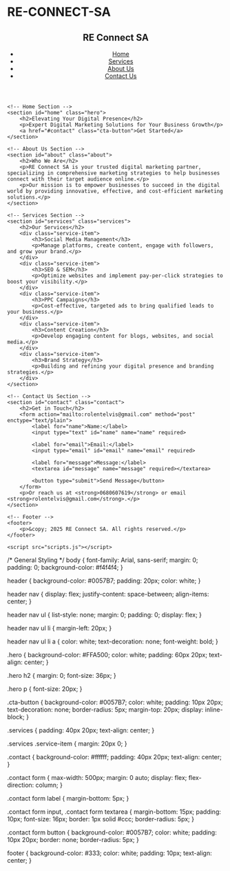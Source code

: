 # RE-CONNECT-SA
<!DOCTYPE html>
<html lang="en">
<head>
    <meta charset="UTF-8">
    <meta name="viewport" content="width=device-width, initial-scale=1.0">
    <meta http-equiv="X-UA-Compatible" content="ie=edge">
    <title>RE Connect SA - Digital Marketing Solutions</title>
    <link rel="stylesheet" href="styles.css">
</head>
<body>
    <!-- Header Section -->
    <header>
        <nav>
            <div class="logo">
                <h1>RE Connect SA</h1>
            </div>
            <ul>
                <li><a href="#home">Home</a></li>
                <li><a href="#services">Services</a></li>
                <li><a href="#about">About Us</a></li>
                <li><a href="#contact">Contact Us</a></li>
            </ul>
        </nav>
    </header>

    <!-- Home Section -->
    <section id="home" class="hero">
        <h2>Elevating Your Digital Presence</h2>
        <p>Expert Digital Marketing Solutions for Your Business Growth</p>
        <a href="#contact" class="cta-button">Get Started</a>
    </section>

    <!-- About Us Section -->
    <section id="about" class="about">
        <h2>Who We Are</h2>
        <p>RE Connect SA is your trusted digital marketing partner, specializing in comprehensive marketing strategies to help businesses connect with their target audience online.</p>
        <p>Our mission is to empower businesses to succeed in the digital world by providing innovative, effective, and cost-efficient marketing solutions.</p>
    </section>

    <!-- Services Section -->
    <section id="services" class="services">
        <h2>Our Services</h2>
        <div class="service-item">
            <h3>Social Media Management</h3>
            <p>Manage platforms, create content, engage with followers, and grow your brand.</p>
        </div>
        <div class="service-item">
            <h3>SEO & SEM</h3>
            <p>Optimize websites and implement pay-per-click strategies to boost your visibility.</p>
        </div>
        <div class="service-item">
            <h3>PPC Campaigns</h3>
            <p>Cost-effective, targeted ads to bring qualified leads to your business.</p>
        </div>
        <div class="service-item">
            <h3>Content Creation</h3>
            <p>Develop engaging content for blogs, websites, and social media.</p>
        </div>
        <div class="service-item">
            <h3>Brand Strategy</h3>
            <p>Building and refining your digital presence and branding strategies.</p>
        </div>
    </section>

    <!-- Contact Us Section -->
    <section id="contact" class="contact">
        <h2>Get in Touch</h2>
        <form action="mailto:rolentelvis@gmail.com" method="post" enctype="text/plain">
            <label for="name">Name:</label>
            <input type="text" id="name" name="name" required>

            <label for="email">Email:</label>
            <input type="email" id="email" name="email" required>

            <label for="message">Message:</label>
            <textarea id="message" name="message" required></textarea>

            <button type="submit">Send Message</button>
        </form>
        <p>Or reach us at <strong>0680607619</strong> or email <strong>rolentelvis@gmail.com</strong>.</p>
    </section>

    <!-- Footer -->
    <footer>
        <p>&copy; 2025 RE Connect SA. All rights reserved.</p>
    </footer>

    <script src="scripts.js"></script>
</body>
</html>
/* General Styling */
body {
    font-family: Arial, sans-serif;
    margin: 0;
    padding: 0;
    background-color: #f4f4f4;
}

header {
    background-color: #0057B7;
    padding: 20px;
    color: white;
}

header nav {
    display: flex;
    justify-content: space-between;
    align-items: center;
}

header nav ul {
    list-style: none;
    margin: 0;
    padding: 0;
    display: flex;
}

header nav ul li {
    margin-left: 20px;
}

header nav ul li a {
    color: white;
    text-decoration: none;
    font-weight: bold;
}

.hero {
    background-color: #FFA500;
    color: white;
    padding: 60px 20px;
    text-align: center;
}

.hero h2 {
    margin: 0;
    font-size: 36px;
}

.hero p {
    font-size: 20px;
}

.cta-button {
    background-color: #0057B7;
    color: white;
    padding: 10px 20px;
    text-decoration: none;
    border-radius: 5px;
    margin-top: 20px;
    display: inline-block;
}

.services {
    padding: 40px 20px;
    text-align: center;
}

.services .service-item {
    margin: 20px 0;
}

.contact {
    background-color: #ffffff;
    padding: 40px 20px;
    text-align: center;
}

.contact form {
    max-width: 500px;
    margin: 0 auto;
    display: flex;
    flex-direction: column;
}

.contact form label {
    margin-bottom: 5px;
}

.contact form input,
.contact form textarea {
    margin-bottom: 15px;
    padding: 10px;
    font-size: 16px;
    border: 1px solid #ccc;
    border-radius: 5px;
}

.contact form button {
    background-color: #0057B7;
    color: white;
    padding: 10px 20px;
    border: none;
    border-radius: 5px;
}

footer {
    background-color: #333;
    color: white;
    padding: 10px;
    text-align: center;
}
